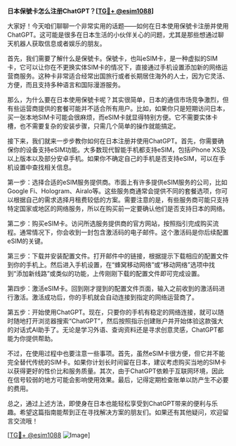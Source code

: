 **日本保號卡怎么注册ChatGPT？[[TG💪+ @esim1088](https://t.me/s/esim1088)]**

大家好！今天咱们聊聊一个非常实用的话题——如何在日本使用保號卡注册并使用ChatGPT。这可能是很多在日本生活的小伙伴关心的问题，尤其是那些想通过聊天机器人获取信息或者娱乐的朋友。

首先，我们需要了解什么是保號卡。保號卡，也叫eSIM卡，是一种虚拟的SIM卡，它可以让你在不更换实体SIM卡的情况下，直接通过手机设置添加新的网络运营商服务。这种卡非常适合经常出国旅行或者长期居住海外的人士，因为它灵活、方便，而且支持多种语言和国际漫游服务。

那么，为什么要在日本使用保號卡呢？其实很简单，日本的通信市场竞争激烈，但有些运营商提供的套餐可能并不适合所有用户。比如，如果你只是短期访问日本，买一张本地SIM卡可能会很麻烦，而eSIM卡就显得特别方便。它不需要实体卡槽，也不需要复杂的安装步骤，只需几个简单的操作就能搞定。

接下来，我们就来一步步教你如何在日本注册并使用ChatGPT。首先，你需要确保你的设备支持eSIM功能。大多数现代智能手机都支持eSIM，包括iPhone XS及以上版本以及部分安卓手机。如果你不确定自己的手机是否支持eSIM，可以在手机设置中查找相关信息。

第一步：选择合适的eSIM服务提供商。市面上有许多提供eSIM服务的公司，比如Google Fi、Hologram、Airalo等。这些服务商通常会提供不同的套餐选项，你可以根据自己的需求选择月租费较低的方案。需要注意的是，有些服务商可能只支持特定国家或地区的网络服务，所以在购买前一定要确认他们是否支持日本的网络。

第二步：购买eSIM卡。访问所选服务提供商的官方网站，按照指引完成购买流程。通常情况下，你会收到一封包含激活码的电子邮件。这个激活码是你后续配置eSIM的关键。

第三步：下载并安装配置文件。打开邮件中的链接，根据提示下载相应的配置文件到你的手机上。然后进入手机设置，在“蜂窝移动网络”或“移动网络”选项中找到“添加新线路”或类似的功能，上传刚刚下载的配置文件即可完成设置。

第四步：激活eSIM卡。回到刚才提到的配置文件页面，输入之前收到的激活码进行激活。激活成功后，你的手机就会自动连接到指定的网络运营商了。

第五步：开始使用ChatGPT。现在，只要你的手机有稳定的网络连接，就可以随时随地打开浏览器搜索“ChatGPT”，然后按照指示创建账户并开始体验这款强大的对话式AI助手了。无论是学习外语、查询资料还是寻求创意灵感，ChatGPT都能为你提供帮助。

不过，在使用过程中也要注意一些事项。首先，虽然eSIM卡很方便，但它并不能完全替代传统的SIM卡。如果你计划长时间留在日本，建议考虑购买当地的SIM卡以获得更好的性价比和服务质量。其次，由于ChatGPT依赖于互联网环境，因此在信号较弱的地方可能会影响使用效果。最后，记得定期检查账单以防产生不必要的费用。

总之，通过上述方法，即使身在日本也能轻松享受到ChatGPT带来的便利与乐趣。希望这篇指南能帮到正在寻找解决方案的朋友们。如果还有其他疑问，欢迎留言交流哦！

[[TG💪+ @esim1088](https://t.me/s/esim1088) ![Image](https://i.postimg.cc/4NQfJmqS/Snipaste-2025-05-13-00-14-12.png)]